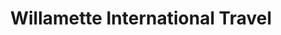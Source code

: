 ---
title: "Willamette International Travel"
url: /portland/willamette-international-travel/
shop: Reisebüro
---